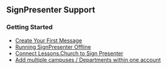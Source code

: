 ## SignPresenter Support


### Getting Started

- [Create Your First Message](topics/GettingStarted.md)
- [Running SignPresenter Offline](topics/offline.md)
- [Connect Lessons.Church to Sign Presenter](topics/Connect_LessonsdotChurch.md)
- [Add multiple campuses / Departments within one account](topics/Departments.md)

